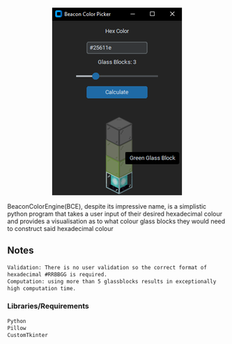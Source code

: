 <p align="center">
    <img src="https://github.com/Nyxzore/MC-Beacon/blob/main/Description/uiExample.png?raw=true">
</p>

BeaconColorEngine(BCE), despite its impressive name, is a simplistic python program that takes a user input of their desired hexadecimal colour and provides a visualisation as to what colour glass blocks they would need to construct said hexadecimal colour

## Notes
```
Validation: There is no user validation so the correct format of hexadecimal #RRBBGG is required.
Computation: using more than 5 glassblocks results in exceptionally high computation time.
```
### Libraries/Requirements
```
Python
Pillow
CustomTkinter
```
